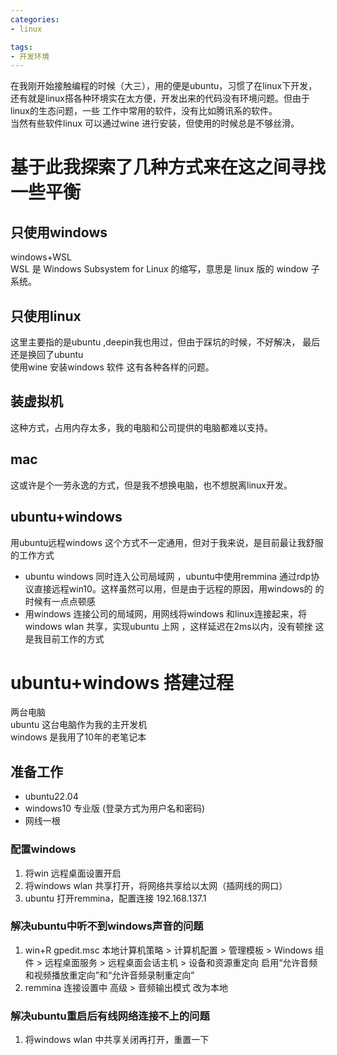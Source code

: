 ```yaml
---
categories:
- linux

tags:
- 开发环境
---
```


在我刚开始接触编程的时候（大三），用的便是ubuntu，习惯了在linux下开发，还有就是linux搭各种环境实在太方便，开发出来的代码没有环境问题。但由于linux的生态问题，一些
工作中常用的软件，没有比如腾讯系的软件。  
当然有些软件linux 可以通过wine 进行安装，但使用的时候总是不够丝滑。

<!--more-->

# 基于此我探索了几种方式来在这之间寻找一些平衡
## 只使用windows
windows+WSL  
WSL 是 Windows Subsystem for Linux 的缩写，意思是 linux 版的 window 子系统。  

## 只使用linux
这里主要指的是ubuntu ,deepin我也用过，但由于踩坑的时候，不好解决， 最后还是换回了ubuntu  
使用wine 安装windows 软件 这有各种各样的问题。

## 装虚拟机
这种方式，占用内存太多，我的电脑和公司提供的电脑都难以支持。

## mac 
这或许是个一劳永逸的方式，但是我不想换电脑，也不想脱离linux开发。

## ubuntu+windows
用ubuntu远程windows
这个方式不一定通用，但对于我来说，是目前最让我舒服的工作方式  
* ubuntu windows 同时连入公司局域网 ，ubuntu中使用remmina 通过rdp协议直接远程win10。这样虽然可以用，但是由于远程的原因，用windows的
的时候有一点点顿感 
* 用windows 连接公司的局域网，用网线将windows 和linux连接起来，将windows wlan 共享，实现ubuntu 上网 ，这样延迟在2ms以内，没有顿挫
这是我目前工作的方式



# ubuntu+windows 搭建过程

两台电脑  
ubuntu 这台电脑作为我的主开发机   
windows 是我用了10年的老笔记本

## 准备工作
* ubuntu22.04
* windows10 专业版 (登录方式为用户名和密码)
* 网线一根

### 配置windows 
1. 将win 远程桌面设置开启
2. 将windows wlan 共享打开，将网络共享给以太网（插网线的网口）
3. ubuntu 打开remmina，配置连接 192.168.137.1

### 解决ubuntu中听不到windows声音的问题
1. win+R gpedit.msc  本地计算机策略 > 计算机配置 > 管理模板 > Windows 组件 > 远程桌面服务 > 远程桌面会话主机 > 设备和资源重定向 启用“允许音频和视频播放重定向”和“允许音频录制重定向”
2. remmina 连接设置中 高级 > 音频输出模式 改为本地

### 解决ubuntu重启后有线网络连接不上的问题
1. 将windows wlan 中共享关闭再打开，重置一下

